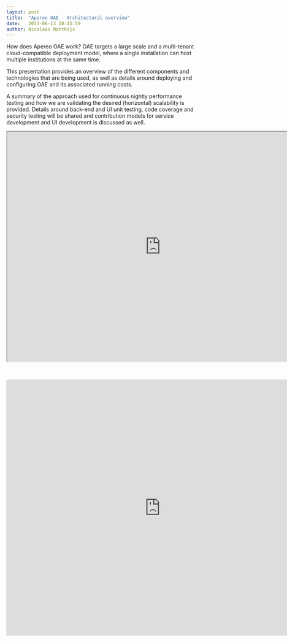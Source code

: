 ```yaml
---
layout: post
title:  "Apereo OAE - Architectural overview"
date:   2013-06-13 10:45:59
author: Nicolaas Matthijs
---
```

<p>How does Apereo OAE work? OAE targets a large scale and a multi-tenant cloud-compatible deployment model, where a single installation can host multiple institutions at the same time.&nbsp;</p><p>This presentation provides an overview of the different components and technologies that are being used, as well as details around deploying and configuring OAE and its associated running costs.&nbsp;</p><p>A summary of the approach used for continuous nightly performance testing and how we are validating the desired (horizontal) scalability is provided. Details around back-end and UI unit testing, code coverage and security testing will be shared and contribution models for service development and UI development is discussed as well.</p>
<!--more-->
<p><strong><iframe src="http://www.youtube.com/embed/-U7L4Ph6pvk?feature=oembed" width="800" height="600"></iframe><br /></strong></p><p><strong>&nbsp;</strong></p><p><strong><iframe style="border: 1px solid #CCC; border-width: 1px 1px 0; margin-bottom: 5px;" src="http://www.slideshare.net/slideshow/embed_code/22906478" frameborder="0" marginwidth="0" marginheight="0" scrolling="no" width="800" height="667"></iframe></strong></p><div style="margin-bottom: 5px;">&nbsp;</div>
